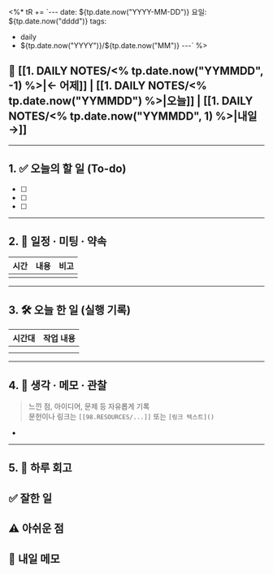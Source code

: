 <%*
tR += `---
date: ${tp.date.now("YYYY-MM-DD")}
요일: ${tp.date.now("dddd")}
tags:
  - daily
  - ${tp.date.now("YYYY")}/${tp.date.now("MM")}
---`
%>
## 📅 [[1. DAILY NOTES/<% tp.date.now("YYMMDD", -1) %>|← 어제]] | [[1. DAILY NOTES/<% tp.date.now("YYMMDD") %>|오늘]] | [[1. DAILY NOTES/<% tp.date.now("YYMMDD", 1) %>|내일 →]]

---

## 1. ✅ 오늘의 할 일 (To-do)
- [ ]  
- [ ]  
- [ ]  

---

## 2. 📌 일정 · 미팅 · 약속

| 시간  | 내용  | 비고  |
| --- | --- | --- |
|     |     |     |

---

## 3. 🛠️ 오늘 한 일 (실행 기록)

| 시간대 | 작업 내용 |
| --- | ----- |
|     |       |
|     |       |

---

## 4. 🧠 생각 · 메모 · 관찰
> 느낀 점, 아이디어, 문제 등 자유롭게 기록  
> 문헌이나 링크는 `[[98.RESOURCES/...]]` 또는 `[링크 텍스트]()`

- 

---

## 5. 🧾 하루 회고

**✅ 잘한 일**  
- 

**⚠️ 아쉬운 점**  
- 

**📝 내일 메모**  
- 
